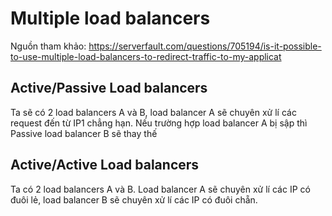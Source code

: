 # Multiple load balancers

Nguồn tham khảo: https://serverfault.com/questions/705194/is-it-possible-to-use-multiple-load-balancers-to-redirect-traffic-to-my-applicat

## Active/Passive Load balancers

Ta sẽ có 2 load balancers A và B, load balancer A sẽ chuyên xử lí các request đến từ IP1 chẳng hạn. Nếu trường hợp load balancer A bị sập thì Passive load balancer B sẽ thay thế

## Active/Active Load balancers

Ta có 2 load balancers A và B. Load balancer A sẽ chuyên xử lí các IP có đuôi lẻ, load balancer B sẽ chuyên xử lí các IP có đuôi chẵn.
